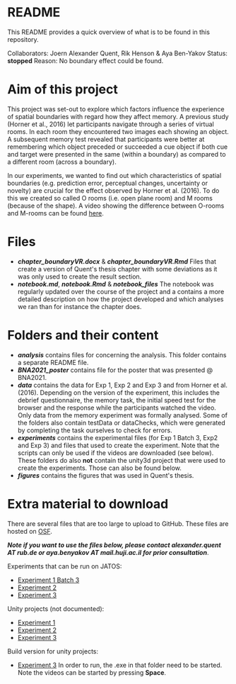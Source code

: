 README
================

This README provides a quick overview of what is to be found in this repository. 

Collaborators: Joern Alexander Quent, Rik Henson & Aya Ben-Yakov
Status: __stopped__
Reason: No boundary effect could be found. 

# Aim of this project
This project was set-out to explore which factors influence the experience of spatial boundaries with regard how they affect memory. A previous study (Horner et al., 2016) let participants navigate through a series of virtual rooms. In each room they encountered two images each showing an object. A subsequent memory test revealed that participants were better at remembering which object preceded or succeeded a cue object if both cue and target were presented in the same (within a boundary) as compared to a different room (across a boundary). 

In our experiments, we wanted to find out which characteristics of spatial boundaries (e.g. prediction error, perceptual changes, uncertainty or novelty) are crucial for the effect observed by Horner et al. (2016). To do this we created so called O rooms (i.e. open plane room) and M rooms (because of the shape). A video showing the difference between O-rooms and M-rooms can be found [here](https://vimeo.com/532276947).

# Files

- ***chapter_boundaryVR.docx*** & ***chapter_boundaryVR.Rmd*** Files that create a version of Quent's thesis chapter with some deviations as it was only used to create the result section. 
- ***notebook.md***, ***notebook.Rmd*** & ***notebook_files*** The notebook was regularly updated over the course of the project and a contains a more detailed description on how the project developed and which analyses we ran than for instance the chapter does. 

# Folders and their content

- ***analysis*** contains files for concerning the analysis. This folder contains a separate README file.  
- ***BNA2021_poster*** contains file for the poster that was presented @ BNA2021. 
- ***data***    contains the data for Exp 1, Exp 2 and Exp 3 and from Horner et al. (2016). Depending on the version of the experiment, this includes the debrief questionnaire, the memory task, the initial speed test for the browser and the response while the participants watched the video. Only data from the memory experiment was formally analysed. Some of the folders also contain testData or dataChecks, which were generated by completing the task ourselves to check for errors. 
- ***experiments*** contains the experimental files (for Exp 1 Batch 3, Exp2 and Exp 3) and files that used to create the experiment. Note that the scripts can only be used if the videos are downloaded (see below). These folders do also __not__ contain the unity3d project that were used to create the experiments. Those can also be found below. 
- ***figures*** contains the figures that was used in Quent's thesis. 

# Extra material to download

There are several files that are too large to upload to GitHub. These files are hosted on [OSF](https://osf.io/etx2a/). 

___Note if you want to use the files below, please contact alexander.quent AT rub.de or aya.benyakov AT mail.huji.ac.il for prior consultation___.

Experiments that can be run on JATOS:
- [Experiment 1 Batch 3](https://osf.io/2r4dm/download)
- [Experiment 2](https://osf.io/ca953/download)
- [Experiment 3](https://osf.io/3fb79/download)

Unity projects (not documented):
- [Experiment 1](https://osf.io/7rvs2/download)
- [Experiment 2](https://osf.io/qp3uk/download)
- [Experiment 3](https://osf.io/4vd92/download)

Build version for unity projects:
- [Experiment 3](https://osf.io/cdxqr/download) In order to run, the .exe in that folder need to be started. Note the videos can be started by pressing __Space__. 